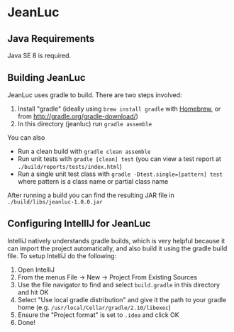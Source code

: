 # JeanLuc

## Java Requirements
Java SE 8 is required.

## Building JeanLuc

JeanLuc uses gradle to build. There are two steps involved:

1. Install "gradle" (ideally using `brew install gradle` with [Homebrew](http://brew.sh/), or from http://gradle.org/gradle-download/)
2. In this directory (jeanluc) run `gradle assemble`

You can also
* Run a clean build with `gradle clean assemble`
* Run unit tests with `gradle [clean] test` (you can view a test report at `./build/reports/tests/index.html`)
* Run a single unit test class with `gradle -Dtest.single=[pattern] test` where pattern is a class name or partial class name

After running a build you can find the resulting JAR file in `./build/libs/jeanluc-1.0.0.jar`

## Configuring IntellIJ for JeanLuc

IntelliJ natively understands gradle builds, which is very helpful because it can import the project automatically, and also build it using the gradle build file.  To setup IntelliJ do the following:

1. Open IntelliJ
2. From the menus File -> New -> Project From Existing Sources
3. Use the file navigator to find and select `build.gradle` in this directory and hit OK
4. Select "Use local gradle distribution" and give it the path to your gradle home (e.g. `/usr/local/Cellar/gradle/2.10/libexec`)
5. Ensure the "Project format" is set to `.idea` and click OK
6. Done!

